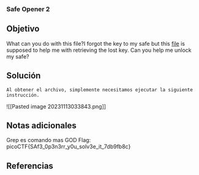 ### Safe Opener 2
## Objetivo
What can you do with this file?I forgot the key to my safe but this [file](https://artifacts.picoctf.net/c/290/SafeOpener.class) is supposed to help me with retrieving the lost key. Can you help me unlock my safe?
## Solución 
```shell
Al obtener el archivo, simplemente necesitamos ejecutar la siguiente instrucción.
```
![[Pasted image 20231113033843.png]]
## Notas adicionales
Grep es comando mas GOD 
Flag: picoCTF{SAf3_0p3n3rr_y0u_solv3e_it_7db9fb8c}
## Referencias